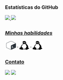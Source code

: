 ###  Estatísticas do GitHub

<div>
  <a href="https://github.com/Griff-OFC/Griff-OFC">
  <img height="150em" src="https://github-readme-stats.vercel.app/api?username=Griff-OFC&show_icons=true&theme=chartreuse-dark&include_all_commits=true&count_private=true"/>
  <img height="100em" src="https://github-readme-stats.vercel.app/api/top-langs/?username=Griff-OFC&layout=compact&langs_count=7&theme=chartreuse-dark"/>
</div>

##

### *Minhas habilidades* 
  <img align="center" alt="Merce-Bash" height="30" width="40" src="https://raw.githubusercontent.com/devicons/devicon/master/icons/bash/bash-plain.svg">
  <img align="center" alt="Merce-Linux" height="30" width="40" src="https://raw.githubusercontent.com/devicons/devicon/master/icons/linux/linux-plain.svg">
  <img align="center" alt="Merce-Linux" height="30" width="40" src="https://raw.githubusercontent.com/devicons/devicon/master/icons/linux/linux-plain.svg">




</div>


##


<div>

###  Contato

  <a href="https://t.me/curs4r" target="_blank"><img src="https://img.shields.io/badge/Telegram-2CA5E0?style=for-the-badge&logo= telegram&logoColor=white" target="_blank"></a>
  <a href="http://wa.me/+5548991902891" target="_blank"><img src="https://img.shields.io/badge/WhatsApp-25D366?style=for-the-badge&logo= whatsapp&logoColor=white" target="_blank"></a>  
</div>
